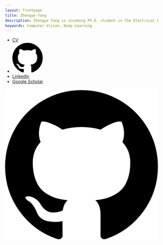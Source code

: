 ```yaml
---
layout: frontpage
title: Zhengye Yang
description: Zhengye Yang is incoming Ph.D. student in the Electrical Engineering at Rensselaer Polytechnic Institute; research in computer vision
keywords: Computer Vision, Deep Learning 
---
```


<div class="navbar">
  <div class="navbar-inner">
      <ul class="nav">
          <li><a href="{{ BASE_PATH }}/zhengye_cv_2_1.pdf">CV</a></li>
          <li><a href="https://github.com/zylearncoding"><img border="0" alt="Github" src="./high_res_icon/github-icon.png" width="100" height="100"></a></li>
          <li><a href="https://www.linkedin.com/in/zhengye-yang/">LinkedIn</a></li>
          <li><a href="https://scholar.google.com/citations?user=PGbaGDsAAAAJ&hl=en">Google Scholar</a></li>
      </ul>
  </div>
</div>
<img border="0" alt="W3Schools" src="./high_res_icon/github-icon.png" >

<style>
body {
  background-image: url('../publpics/bg_screen.png');
  background-repeat: no-repeat;
  background-attachment: fixed;  
  background-size: cover;
}
</style>